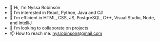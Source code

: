 - 👋 Hi, I’m Nyssa Robinson
- 👀 I’m interested in React, Python, Java and C#
- 🌱 I’m efficient in HTML, CSS, JS, PostgreSQL, C++, Visual Studio, Node, and IntelliJ
- 💞️ I’m looking to collaborate on projects
- 📫 How to reach me: nysrobinson@gmail.com

<!---
Nrobi71/Nrobi71 is a ✨ special ✨ repository because its `README.md` (this file) appears on your GitHub profile.
You can click the Preview link to take a look at your changes.
--->
